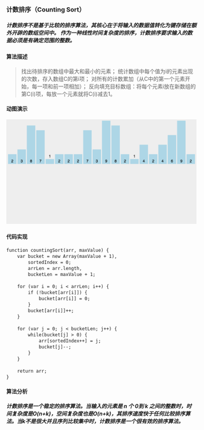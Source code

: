 
### 计数排序（Counting Sort）

##### 计数排序不是基于比较的排序算法，其核心在于将输入的数据值转化为键存储在额外开辟的数组空间中。 作为一种线性时间复杂度的排序，计数排序要求输入的数据必须是有确定范围的整数。

#### 算法描述

>找出待排序的数组中最大和最小的元素；
>统计数组中每个值为i的元素出现的次数，存入数组C的第i项；
>对所有的计数累加（从C中的第一个元素开始，每一项和前一项相加）；
>反向填充目标数组：将每个元素i放在新数组的第C(i)项，每放一个元素就将C(i)减去1。

#### 动图演示

![counting](./counting.gif "计数排序")

#### 代码实现

    function countingSort(arr, maxValue) {
        var bucket = new Array(maxValue + 1),
            sortedIndex = 0;
            arrLen = arr.length,
            bucketLen = maxValue + 1;
    
        for (var i = 0; i < arrLen; i++) {
            if (!bucket[arr[i]]) {
                bucket[arr[i]] = 0;
            }
            bucket[arr[i]]++;
        }
    
        for (var j = 0; j < bucketLen; j++) {
            while(bucket[j] > 0) {
                arr[sortedIndex++] = j;
                bucket[j]--;
            }
        }
    
        return arr;
    }

#### 算法分析

##### 计数排序是一个稳定的排序算法。当输入的元素是 n 个 0到 k 之间的整数时，时间复杂度是O(n+k)，空间复杂度也是O(n+k)，其排序速度快于任何比较排序算法。当k不是很大并且序列比较集中时，计数排序是一个很有效的排序算法。